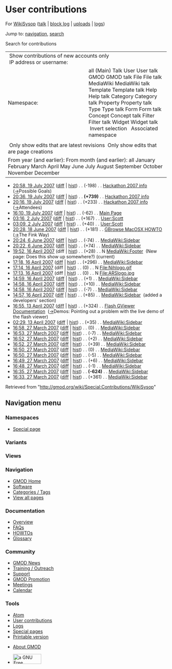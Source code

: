 <div id="mw-page-base" class="noprint">

</div>

<div id="mw-head-base" class="noprint">

</div>

<div id="content" class="mw-body" role="main">

<span id="top"></span>

<div id="mw-js-message" style="display:none;">

</div>



# <span dir="auto">User contributions</span>

<div id="bodyContent">

<div id="contentSub">

For <a
href="/mediawiki/index.php?title=User:WikiSysop&amp;action=edit&amp;redlink=1"
class="new" title="User:WikiSysop (page does not exist)">WikiSysop</a>
(<a
href="/mediawiki/index.php?title=User_talk:WikiSysop&amp;action=edit&amp;redlink=1"
class="new" title="User talk:WikiSysop (page does not exist)">talk</a>
\| [block
log](/mediawiki/index.php?title=Special:Log/block&page=User%3AWikiSysop "Special:Log/block")
\|
[uploads](/wiki/Special:ListFiles/WikiSysop "Special:ListFiles/WikiSysop")
\| [logs](/wiki/Special:Log/WikiSysop "Special:Log/WikiSysop"))

</div>

<div id="jump-to-nav" class="mw-jump">

Jump to: [navigation](#mw-navigation), [search](#p-search)

</div>

<div id="mw-content-text">

Search for contributions

<table class="mw-contributions-table">
<colgroup>
<col style="width: 50%" />
<col style="width: 50%" />
</colgroup>
<tbody>
<tr class="odd">
<td colspan="2"> Show contributions of new accounts only<br />
 IP address or username:</td>
</tr>
<tr class="even">
<td class="mw-label">Namespace:</td>
<td>all (Main) Talk User User talk GMOD GMOD talk File File talk
MediaWiki MediaWiki talk Template Template talk Help Help talk Category
Category talk Property Property talk Type Type talk Form Form talk
Concept Concept talk Filter Filter talk Widget Widget talk  
 Invert selection 
 Associated namespace </td>
</tr>
<tr class="odd">
<td colspan="2"></td>
</tr>
<tr class="even">
<td colspan="2"> Only show edits that are latest revisions
 Only show edits that are page creations</td>
</tr>
<tr class="odd">
<td colspan="2">From year (and earlier): From month (and earlier): all
January February March April May June July August September October
November December</td>
</tr>
</tbody>
</table>

- <a href="/mediawiki/index.php?title=Hackathon_2007_info&amp;oldid=2824"
  class="mw-changeslist-date" title="Hackathon 2007 info">20:58, 19 July
  2007</a>
  ([diff](/mediawiki/index.php?title=Hackathon_2007_info&diff=prev&oldid=2824 "Hackathon 2007 info")
  \|
  [hist](/mediawiki/index.php?title=Hackathon_2007_info&action=history "Hackathon 2007 info"))
  <span class="mw-changeslist-separator">. .</span>
  <span class="mw-plusminus-neg" dir="ltr"
  title="3,925 bytes after change">(-198)</span>‎
  <span class="mw-changeslist-separator">. .</span>
  <a href="/wiki/Hackathon_2007_info" class="mw-contributions-title"
  title="Hackathon 2007 info">Hackathon 2007 info</a> ‎
  <span class="comment">([→](/wiki/Hackathon_2007_info#Possible_Goals "Hackathon 2007 info")‎<span dir="auto"><span class="autocomment">Possible
  Goals</span></span>)</span>
- <a href="/mediawiki/index.php?title=Hackathon_2007_info&amp;oldid=2821"
  class="mw-changeslist-date" title="Hackathon 2007 info">20:36, 19 July
  2007</a>
  ([diff](/mediawiki/index.php?title=Hackathon_2007_info&diff=prev&oldid=2821 "Hackathon 2007 info")
  \|
  [hist](/mediawiki/index.php?title=Hackathon_2007_info&action=history "Hackathon 2007 info"))
  <span class="mw-changeslist-separator">. .</span> **(+739)**‎
  <span class="mw-changeslist-separator">. .</span>
  <a href="/wiki/Hackathon_2007_info" class="mw-contributions-title"
  title="Hackathon 2007 info">Hackathon 2007 info</a> ‎
- <a href="/mediawiki/index.php?title=Hackathon_2007_info&amp;oldid=2820"
  class="mw-changeslist-date" title="Hackathon 2007 info">20:16, 19 July
  2007</a>
  ([diff](/mediawiki/index.php?title=Hackathon_2007_info&diff=prev&oldid=2820 "Hackathon 2007 info")
  \|
  [hist](/mediawiki/index.php?title=Hackathon_2007_info&action=history "Hackathon 2007 info"))
  <span class="mw-changeslist-separator">. .</span>
  <span class="mw-plusminus-pos" dir="ltr"
  title="3,384 bytes after change">(+233)</span>‎
  <span class="mw-changeslist-separator">. .</span>
  <a href="/wiki/Hackathon_2007_info" class="mw-contributions-title"
  title="Hackathon 2007 info">Hackathon 2007 info</a> ‎
  <span class="comment">([→](/wiki/Hackathon_2007_info#Attendees "Hackathon 2007 info")‎<span dir="auto"><span class="autocomment">Attendees</span></span>)</span>
- <a href="/mediawiki/index.php?title=Main_Page&amp;oldid=2819"
  class="mw-changeslist-date" title="Main Page">16:10, 19 July 2007</a>
  ([diff](/mediawiki/index.php?title=Main_Page&diff=prev&oldid=2819 "Main Page")
  \|
  [hist](/mediawiki/index.php?title=Main_Page&action=history "Main Page"))
  <span class="mw-changeslist-separator">. .</span>
  <span class="mw-plusminus-neg" dir="ltr"
  title="5,050 bytes after change">(-62)</span>‎
  <span class="mw-changeslist-separator">. .</span>
  <a href="/wiki/Main_Page" class="mw-contributions-title"
  title="Main Page">Main Page</a> ‎
- <a href="/mediawiki/index.php?title=User:Scott&amp;oldid=2759"
  class="mw-changeslist-date" title="User:Scott">03:16, 2 July 2007</a>
  ([diff](/mediawiki/index.php?title=User:Scott&diff=prev&oldid=2759 "User:Scott")
  \|
  [hist](/mediawiki/index.php?title=User:Scott&action=history "User:Scott"))
  <span class="mw-changeslist-separator">. .</span>
  <span class="mw-plusminus-pos" dir="ltr"
  title="1,177 bytes after change">(+167)</span>‎
  <span class="mw-changeslist-separator">. .</span>
  <a href="/wiki/User:Scott" class="mw-contributions-title"
  title="User:Scott">User:Scott</a> ‎
- <a href="/mediawiki/index.php?title=User:Scott&amp;oldid=2758"
  class="mw-changeslist-date" title="User:Scott">03:09, 2 July 2007</a>
  ([diff](/mediawiki/index.php?title=User:Scott&diff=prev&oldid=2758 "User:Scott")
  \|
  [hist](/mediawiki/index.php?title=User:Scott&action=history "User:Scott"))
  <span class="mw-changeslist-separator">. .</span>
  <span class="mw-plusminus-pos" dir="ltr"
  title="1,010 bytes after change">(+40)</span>‎
  <span class="mw-changeslist-separator">. .</span>
  <a href="/wiki/User:Scott" class="mw-contributions-title"
  title="User:Scott">User:Scott</a> ‎
- <a href="/mediawiki/index.php?title=GBrowse_MacOSX_HOWTO&amp;oldid=2696"
  class="mw-changeslist-date" title="GBrowse MacOSX HOWTO">20:28, 18 June
  2007</a>
  ([diff](/mediawiki/index.php?title=GBrowse_MacOSX_HOWTO&diff=prev&oldid=2696 "GBrowse MacOSX HOWTO")
  \|
  [hist](/mediawiki/index.php?title=GBrowse_MacOSX_HOWTO&action=history "GBrowse MacOSX HOWTO"))
  <span class="mw-changeslist-separator">. .</span>
  <span class="mw-plusminus-pos" dir="ltr"
  title="7,386 bytes after change">(+181)</span>‎
  <span class="mw-changeslist-separator">. .</span>
  <a href="/wiki/GBrowse_MacOSX_HOWTO" class="mw-contributions-title"
  title="GBrowse MacOSX HOWTO">GBrowse MacOSX HOWTO</a> ‎
  <span class="comment">([→](/wiki/GBrowse_MacOSX_HOWTO#The_Fink_Way "GBrowse MacOSX HOWTO")‎<span dir="auto"><span class="autocomment">The
  Fink Way</span></span>)</span>
- <a href="/mediawiki/index.php?title=MediaWiki:Sidebar&amp;oldid=2666"
  class="mw-changeslist-date" title="MediaWiki:Sidebar">20:24, 6 June
  2007</a>
  ([diff](/mediawiki/index.php?title=MediaWiki:Sidebar&diff=prev&oldid=2666 "MediaWiki:Sidebar")
  \|
  [hist](/mediawiki/index.php?title=MediaWiki:Sidebar&action=history "MediaWiki:Sidebar"))
  <span class="mw-changeslist-separator">. .</span>
  <span class="mw-plusminus-neg" dir="ltr"
  title="823 bytes after change">(-74)</span>‎
  <span class="mw-changeslist-separator">. .</span>
  <a href="/wiki/MediaWiki:Sidebar" class="mw-contributions-title"
  title="MediaWiki:Sidebar">MediaWiki:Sidebar</a> ‎
- <a href="/mediawiki/index.php?title=MediaWiki:Sidebar&amp;oldid=2665"
  class="mw-changeslist-date" title="MediaWiki:Sidebar">20:22, 6 June
  2007</a>
  ([diff](/mediawiki/index.php?title=MediaWiki:Sidebar&diff=prev&oldid=2665 "MediaWiki:Sidebar")
  \|
  [hist](/mediawiki/index.php?title=MediaWiki:Sidebar&action=history "MediaWiki:Sidebar"))
  <span class="mw-changeslist-separator">. .</span>
  <span class="mw-plusminus-pos" dir="ltr"
  title="897 bytes after change">(+74)</span>‎
  <span class="mw-changeslist-separator">. .</span>
  <a href="/wiki/MediaWiki:Sidebar" class="mw-contributions-title"
  title="MediaWiki:Sidebar">MediaWiki:Sidebar</a> ‎
- <a href="/mediawiki/index.php?title=MediaWiki:Footer&amp;oldid=2403"
  class="mw-changeslist-date" title="MediaWiki:Footer">19:52, 16 April
  2007</a> (diff \|
  [hist](/mediawiki/index.php?title=MediaWiki:Footer&action=history "MediaWiki:Footer"))
  <span class="mw-changeslist-separator">. .</span>
  <span class="mw-plusminus-pos" dir="ltr"
  title="28 bytes after change">(+28)</span>‎
  <span class="mw-changeslist-separator">. .</span> N
  <a href="/wiki/MediaWiki:Footer" class="mw-contributions-title"
  title="MediaWiki:Footer">MediaWiki:Footer</a> ‎
  <span class="comment">(New page: Does this show up somewhere?)</span>
  <span class="mw-uctop">(current)</span>
- <a href="/mediawiki/index.php?title=MediaWiki:Sidebar&amp;oldid=2402"
  class="mw-changeslist-date" title="MediaWiki:Sidebar">17:18, 16 April
  2007</a>
  ([diff](/mediawiki/index.php?title=MediaWiki:Sidebar&diff=prev&oldid=2402 "MediaWiki:Sidebar")
  \|
  [hist](/mediawiki/index.php?title=MediaWiki:Sidebar&action=history "MediaWiki:Sidebar"))
  <span class="mw-changeslist-separator">. .</span>
  <span class="mw-plusminus-pos" dir="ltr"
  title="823 bytes after change">(+296)</span>‎
  <span class="mw-changeslist-separator">. .</span>
  <a href="/wiki/MediaWiki:Sidebar" class="mw-contributions-title"
  title="MediaWiki:Sidebar">MediaWiki:Sidebar</a> ‎
- <a href="/mediawiki/index.php?title=File:Nihlogo.gif&amp;oldid=2401"
  class="mw-changeslist-date" title="File:Nihlogo.gif">17:14, 16 April
  2007</a> (diff \|
  [hist](/mediawiki/index.php?title=File:Nihlogo.gif&action=history "File:Nihlogo.gif"))
  <span class="mw-changeslist-separator">. .</span>
  <span class="mw-plusminus-null" dir="ltr"
  title="0 bytes after change">(0)</span>‎
  <span class="mw-changeslist-separator">. .</span> N
  <a href="/wiki/File:Nihlogo.gif" class="mw-contributions-title"
  title="File:Nihlogo.gif">File:Nihlogo.gif</a> ‎
- <a href="/mediawiki/index.php?title=File:ARSlogo.jpg&amp;oldid=2400"
  class="mw-changeslist-date" title="File:ARSlogo.jpg">17:13, 16 April
  2007</a> (diff \|
  [hist](/mediawiki/index.php?title=File:ARSlogo.jpg&action=history "File:ARSlogo.jpg"))
  <span class="mw-changeslist-separator">. .</span>
  <span class="mw-plusminus-null" dir="ltr"
  title="0 bytes after change">(0)</span>‎
  <span class="mw-changeslist-separator">. .</span> N
  <a href="/wiki/File:ARSlogo.jpg" class="mw-contributions-title"
  title="File:ARSlogo.jpg">File:ARSlogo.jpg</a> ‎
- <a href="/mediawiki/index.php?title=MediaWiki:Sidebar&amp;oldid=2399"
  class="mw-changeslist-date" title="MediaWiki:Sidebar">14:59, 16 April
  2007</a>
  ([diff](/mediawiki/index.php?title=MediaWiki:Sidebar&diff=prev&oldid=2399 "MediaWiki:Sidebar")
  \|
  [hist](/mediawiki/index.php?title=MediaWiki:Sidebar&action=history "MediaWiki:Sidebar"))
  <span class="mw-changeslist-separator">. .</span>
  <span class="mw-plusminus-pos" dir="ltr"
  title="527 bytes after change">(+1)</span>‎
  <span class="mw-changeslist-separator">. .</span>
  <a href="/wiki/MediaWiki:Sidebar" class="mw-contributions-title"
  title="MediaWiki:Sidebar">MediaWiki:Sidebar</a> ‎
- <a href="/mediawiki/index.php?title=MediaWiki:Sidebar&amp;oldid=2398"
  class="mw-changeslist-date" title="MediaWiki:Sidebar">14:58, 16 April
  2007</a>
  ([diff](/mediawiki/index.php?title=MediaWiki:Sidebar&diff=prev&oldid=2398 "MediaWiki:Sidebar")
  \|
  [hist](/mediawiki/index.php?title=MediaWiki:Sidebar&action=history "MediaWiki:Sidebar"))
  <span class="mw-changeslist-separator">. .</span>
  <span class="mw-plusminus-pos" dir="ltr"
  title="526 bytes after change">(+10)</span>‎
  <span class="mw-changeslist-separator">. .</span>
  <a href="/wiki/MediaWiki:Sidebar" class="mw-contributions-title"
  title="MediaWiki:Sidebar">MediaWiki:Sidebar</a> ‎
- <a href="/mediawiki/index.php?title=MediaWiki:Sidebar&amp;oldid=2397"
  class="mw-changeslist-date" title="MediaWiki:Sidebar">14:58, 16 April
  2007</a>
  ([diff](/mediawiki/index.php?title=MediaWiki:Sidebar&diff=prev&oldid=2397 "MediaWiki:Sidebar")
  \|
  [hist](/mediawiki/index.php?title=MediaWiki:Sidebar&action=history "MediaWiki:Sidebar"))
  <span class="mw-changeslist-separator">. .</span>
  <span class="mw-plusminus-neg" dir="ltr"
  title="516 bytes after change">(-7)</span>‎
  <span class="mw-changeslist-separator">. .</span>
  <a href="/wiki/MediaWiki:Sidebar" class="mw-contributions-title"
  title="MediaWiki:Sidebar">MediaWiki:Sidebar</a> ‎
- <a href="/mediawiki/index.php?title=MediaWiki:Sidebar&amp;oldid=2396"
  class="mw-changeslist-date" title="MediaWiki:Sidebar">14:57, 16 April
  2007</a>
  ([diff](/mediawiki/index.php?title=MediaWiki:Sidebar&diff=prev&oldid=2396 "MediaWiki:Sidebar")
  \|
  [hist](/mediawiki/index.php?title=MediaWiki:Sidebar&action=history "MediaWiki:Sidebar"))
  <span class="mw-changeslist-separator">. .</span>
  <span class="mw-plusminus-pos" dir="ltr"
  title="523 bytes after change">(+85)</span>‎
  <span class="mw-changeslist-separator">. .</span>
  <a href="/wiki/MediaWiki:Sidebar" class="mw-contributions-title"
  title="MediaWiki:Sidebar">MediaWiki:Sidebar</a> ‎
  <span class="comment">(added a developers' section)</span>
- <a
  href="/mediawiki/index.php?title=Flash_GViewer_Documentation&amp;oldid=2350"
  class="mw-changeslist-date" title="Flash GViewer Documentation">16:55,
  13 April 2007</a>
  ([diff](/mediawiki/index.php?title=Flash_GViewer_Documentation&diff=prev&oldid=2350 "Flash GViewer Documentation")
  \|
  [hist](/mediawiki/index.php?title=Flash_GViewer_Documentation&action=history "Flash GViewer Documentation"))
  <span class="mw-changeslist-separator">. .</span>
  <span class="mw-plusminus-pos" dir="ltr"
  title="30,985 bytes after change">(+324)</span>‎
  <span class="mw-changeslist-separator">. .</span>
  <a href="/wiki/Flash_GViewer_Documentation"
  class="mw-contributions-title" title="Flash GViewer Documentation">Flash
  GViewer Documentation</a> ‎
  <span class="comment">([→](/wiki/Flash_GViewer_Documentation#Demos "Flash GViewer Documentation")‎<span dir="auto"><span class="autocomment">Demos:
  </span> Pointing out a problem with the live demo of the flash
  viewer</span>)</span>
- <a href="/mediawiki/index.php?title=MediaWiki:Sidebar&amp;oldid=2337"
  class="mw-changeslist-date" title="MediaWiki:Sidebar">02:29, 13 April
  2007</a>
  ([diff](/mediawiki/index.php?title=MediaWiki:Sidebar&diff=prev&oldid=2337 "MediaWiki:Sidebar")
  \|
  [hist](/mediawiki/index.php?title=MediaWiki:Sidebar&action=history "MediaWiki:Sidebar"))
  <span class="mw-changeslist-separator">. .</span>
  <span class="mw-plusminus-pos" dir="ltr"
  title="438 bytes after change">(+35)</span>‎
  <span class="mw-changeslist-separator">. .</span>
  <a href="/wiki/MediaWiki:Sidebar" class="mw-contributions-title"
  title="MediaWiki:Sidebar">MediaWiki:Sidebar</a> ‎
- <a href="/mediawiki/index.php?title=MediaWiki:Sidebar&amp;oldid=1897"
  class="mw-changeslist-date" title="MediaWiki:Sidebar">16:58, 27 March
  2007</a>
  ([diff](/mediawiki/index.php?title=MediaWiki:Sidebar&diff=prev&oldid=1897 "MediaWiki:Sidebar")
  \|
  [hist](/mediawiki/index.php?title=MediaWiki:Sidebar&action=history "MediaWiki:Sidebar"))
  <span class="mw-changeslist-separator">. .</span>
  <span class="mw-plusminus-null" dir="ltr"
  title="393 bytes after change">(0)</span>‎
  <span class="mw-changeslist-separator">. .</span>
  <a href="/wiki/MediaWiki:Sidebar" class="mw-contributions-title"
  title="MediaWiki:Sidebar">MediaWiki:Sidebar</a> ‎
- <a href="/mediawiki/index.php?title=MediaWiki:Sidebar&amp;oldid=1893"
  class="mw-changeslist-date" title="MediaWiki:Sidebar">16:53, 27 March
  2007</a>
  ([diff](/mediawiki/index.php?title=MediaWiki:Sidebar&diff=prev&oldid=1893 "MediaWiki:Sidebar")
  \|
  [hist](/mediawiki/index.php?title=MediaWiki:Sidebar&action=history "MediaWiki:Sidebar"))
  <span class="mw-changeslist-separator">. .</span>
  <span class="mw-plusminus-neg" dir="ltr"
  title="393 bytes after change">(-7)</span>‎
  <span class="mw-changeslist-separator">. .</span>
  <a href="/wiki/MediaWiki:Sidebar" class="mw-contributions-title"
  title="MediaWiki:Sidebar">MediaWiki:Sidebar</a> ‎
- <a href="/mediawiki/index.php?title=MediaWiki:Sidebar&amp;oldid=1892"
  class="mw-changeslist-date" title="MediaWiki:Sidebar">16:52, 27 March
  2007</a>
  ([diff](/mediawiki/index.php?title=MediaWiki:Sidebar&diff=prev&oldid=1892 "MediaWiki:Sidebar")
  \|
  [hist](/mediawiki/index.php?title=MediaWiki:Sidebar&action=history "MediaWiki:Sidebar"))
  <span class="mw-changeslist-separator">. .</span>
  <span class="mw-plusminus-pos" dir="ltr"
  title="400 bytes after change">(+2)</span>‎
  <span class="mw-changeslist-separator">. .</span>
  <a href="/wiki/MediaWiki:Sidebar" class="mw-contributions-title"
  title="MediaWiki:Sidebar">MediaWiki:Sidebar</a> ‎
- <a href="/mediawiki/index.php?title=MediaWiki:Sidebar&amp;oldid=1891"
  class="mw-changeslist-date" title="MediaWiki:Sidebar">16:52, 27 March
  2007</a>
  ([diff](/mediawiki/index.php?title=MediaWiki:Sidebar&diff=prev&oldid=1891 "MediaWiki:Sidebar")
  \|
  [hist](/mediawiki/index.php?title=MediaWiki:Sidebar&action=history "MediaWiki:Sidebar"))
  <span class="mw-changeslist-separator">. .</span>
  <span class="mw-plusminus-pos" dir="ltr"
  title="398 bytes after change">(+39)</span>‎
  <span class="mw-changeslist-separator">. .</span>
  <a href="/wiki/MediaWiki:Sidebar" class="mw-contributions-title"
  title="MediaWiki:Sidebar">MediaWiki:Sidebar</a> ‎
- <a href="/mediawiki/index.php?title=MediaWiki:Sidebar&amp;oldid=1890"
  class="mw-changeslist-date" title="MediaWiki:Sidebar">16:50, 27 March
  2007</a>
  ([diff](/mediawiki/index.php?title=MediaWiki:Sidebar&diff=prev&oldid=1890 "MediaWiki:Sidebar")
  \|
  [hist](/mediawiki/index.php?title=MediaWiki:Sidebar&action=history "MediaWiki:Sidebar"))
  <span class="mw-changeslist-separator">. .</span>
  <span class="mw-plusminus-null" dir="ltr"
  title="359 bytes after change">(0)</span>‎
  <span class="mw-changeslist-separator">. .</span>
  <a href="/wiki/MediaWiki:Sidebar" class="mw-contributions-title"
  title="MediaWiki:Sidebar">MediaWiki:Sidebar</a> ‎
- <a href="/mediawiki/index.php?title=MediaWiki:Sidebar&amp;oldid=1889"
  class="mw-changeslist-date" title="MediaWiki:Sidebar">16:50, 27 March
  2007</a>
  ([diff](/mediawiki/index.php?title=MediaWiki:Sidebar&diff=prev&oldid=1889 "MediaWiki:Sidebar")
  \|
  [hist](/mediawiki/index.php?title=MediaWiki:Sidebar&action=history "MediaWiki:Sidebar"))
  <span class="mw-changeslist-separator">. .</span>
  <span class="mw-plusminus-neg" dir="ltr"
  title="359 bytes after change">(-5)</span>‎
  <span class="mw-changeslist-separator">. .</span>
  <a href="/wiki/MediaWiki:Sidebar" class="mw-contributions-title"
  title="MediaWiki:Sidebar">MediaWiki:Sidebar</a> ‎
- <a href="/mediawiki/index.php?title=MediaWiki:Sidebar&amp;oldid=1888"
  class="mw-changeslist-date" title="MediaWiki:Sidebar">16:49, 27 March
  2007</a>
  ([diff](/mediawiki/index.php?title=MediaWiki:Sidebar&diff=prev&oldid=1888 "MediaWiki:Sidebar")
  \|
  [hist](/mediawiki/index.php?title=MediaWiki:Sidebar&action=history "MediaWiki:Sidebar"))
  <span class="mw-changeslist-separator">. .</span>
  <span class="mw-plusminus-pos" dir="ltr"
  title="364 bytes after change">(+6)</span>‎
  <span class="mw-changeslist-separator">. .</span>
  <a href="/wiki/MediaWiki:Sidebar" class="mw-contributions-title"
  title="MediaWiki:Sidebar">MediaWiki:Sidebar</a> ‎
- <a href="/mediawiki/index.php?title=MediaWiki:Sidebar&amp;oldid=1886"
  class="mw-changeslist-date" title="MediaWiki:Sidebar">16:48, 27 March
  2007</a>
  ([diff](/mediawiki/index.php?title=MediaWiki:Sidebar&diff=prev&oldid=1886 "MediaWiki:Sidebar")
  \|
  [hist](/mediawiki/index.php?title=MediaWiki:Sidebar&action=history "MediaWiki:Sidebar"))
  <span class="mw-changeslist-separator">. .</span>
  <span class="mw-plusminus-neg" dir="ltr"
  title="358 bytes after change">(-1)</span>‎
  <span class="mw-changeslist-separator">. .</span>
  <a href="/wiki/MediaWiki:Sidebar" class="mw-contributions-title"
  title="MediaWiki:Sidebar">MediaWiki:Sidebar</a> ‎
- <a href="/mediawiki/index.php?title=MediaWiki:Sidebar&amp;oldid=1884"
  class="mw-changeslist-date" title="MediaWiki:Sidebar">16:35, 27 March
  2007</a>
  ([diff](/mediawiki/index.php?title=MediaWiki:Sidebar&diff=prev&oldid=1884 "MediaWiki:Sidebar")
  \|
  [hist](/mediawiki/index.php?title=MediaWiki:Sidebar&action=history "MediaWiki:Sidebar"))
  <span class="mw-changeslist-separator">. .</span> **(-624)**‎
  <span class="mw-changeslist-separator">. .</span>
  <a href="/wiki/MediaWiki:Sidebar" class="mw-contributions-title"
  title="MediaWiki:Sidebar">MediaWiki:Sidebar</a> ‎
- <a href="/mediawiki/index.php?title=MediaWiki:Sidebar&amp;oldid=1883"
  class="mw-changeslist-date" title="MediaWiki:Sidebar">16:33, 27 March
  2007</a>
  ([diff](/mediawiki/index.php?title=MediaWiki:Sidebar&diff=prev&oldid=1883 "MediaWiki:Sidebar")
  \|
  [hist](/mediawiki/index.php?title=MediaWiki:Sidebar&action=history "MediaWiki:Sidebar"))
  <span class="mw-changeslist-separator">. .</span>
  <span class="mw-plusminus-pos" dir="ltr"
  title="983 bytes after change">(+361)</span>‎
  <span class="mw-changeslist-separator">. .</span>
  <a href="/wiki/MediaWiki:Sidebar" class="mw-contributions-title"
  title="MediaWiki:Sidebar">MediaWiki:Sidebar</a> ‎

</div>

<div class="printfooter">

Retrieved from "<http://gmod.org/wiki/Special:Contributions/WikiSysop>"

</div>

<div id="catlinks" class="catlinks catlinks-allhidden">

</div>

<div class="visualClear">

</div>

</div>

</div>

<div id="mw-navigation">

## Navigation menu

<div id="mw-head">



<div id="left-navigation">

<div id="p-namespaces" class="vectorTabs" role="navigation"
aria-labelledby="p-namespaces-label">

### Namespaces

- <span id="ca-nstab-special">[Special
  page](/wiki/Special:Contributions/WikiSysop "This is a special page, you cannot edit the page itself")</span>

</div>

<div id="p-variants" class="vectorMenu emptyPortlet" role="navigation"
aria-labelledby="p-variants-label">

### 

### Variants[](#)

<div class="menu">

</div>

</div>

</div>

<div id="right-navigation">

<div id="p-views" class="vectorTabs emptyPortlet" role="navigation"
aria-labelledby="p-views-label">

### Views

</div>



</div>



</div>

</div>

</div>

<div id="mw-panel">

<div id="p-logo" role="banner">

<a href="/wiki/Main_Page"
style="background-image: url(http://gmod.org/images/GMOD-cogs.png);"
title="Visit the main page"></a>

</div>

<div id="p-Navigation" class="portal" role="navigation"
aria-labelledby="p-Navigation-label">

### Navigation

<div class="body">

- <span id="n-GMOD-Home">[GMOD Home](/wiki/Main_Page)</span>
- <span id="n-Software">[Software](/wiki/GMOD_Components)</span>
- <span id="n-Categories-.2F-Tags">[Categories /
  Tags](/wiki/Categories)</span>
- <span id="n-View-all-pages">[View all
  pages](/wiki/Special:AllPages)</span>

</div>

</div>

<div id="p-Documentation" class="portal" role="navigation"
aria-labelledby="p-Documentation-label">

### Documentation

<div class="body">

- <span id="n-Overview">[Overview](/wiki/Overview)</span>
- <span id="n-FAQs">[FAQs](/wiki/Category:FAQ)</span>
- <span id="n-HOWTOs">[HOWTOs](/wiki/Category:HOWTO)</span>
- <span id="n-Glossary">[Glossary](/wiki/Glossary)</span>

</div>

</div>

<div id="p-Community" class="portal" role="navigation"
aria-labelledby="p-Community-label">

### Community

<div class="body">

- <span id="n-GMOD-News">[GMOD News](/wiki/GMOD_News)</span>
- <span id="n-Training-.2F-Outreach">[Training /
  Outreach](/wiki/Training_and_Outreach)</span>
- <span id="n-Support">[Support](/wiki/Support)</span>
- <span id="n-GMOD-Promotion">[GMOD
  Promotion](/wiki/GMOD_Promotion)</span>
- <span id="n-Meetings">[Meetings](/wiki/Meetings)</span>
- <span id="n-Calendar">[Calendar](/wiki/Calendar)</span>

</div>

</div>

<div id="p-tb" class="portal" role="navigation"
aria-labelledby="p-tb-label">

### Tools

<div class="body">

- <span id="feedlinks"><a
  href="http://gmod.org/mediawiki/index.php?title=Special:Contributions/WikiSysop&amp;feed=atom"
  id="feed-atom" class="feedlink" rel="alternate"
  type="application/atom+xml" title="Atom feed for this page">Atom</a></span>
- <span id="t-contributions">[User
  contributions](/wiki/Special:Contributions/WikiSysop "A list of contributions of this user")</span>
- <span id="t-log">[Logs](/wiki/Special:Log/WikiSysop)</span>
- <span id="t-specialpages"><a href="/wiki/Special:SpecialPages" accesskey="q"
  title="A list of all special pages [q]">Special pages</a></span>
- <span id="t-print"><a
  href="/mediawiki/index.php?title=Special:Contributions/WikiSysop&amp;printable=yes"
  rel="alternate" accesskey="p"
  title="Printable version of this page [p]">Printable version</a></span>

</div>

</div>

</div>

</div>

<div id="footer" role="contentinfo">

- <span id="footer-places-about">[About
  GMOD](/wiki/GMOD:About "GMOD:About")</span>

<!-- -->

- <span id="footer-copyrightico">[<img src="http://www.gnu.org/graphics/gfdl-logo-small.png" width="88"
  height="31" alt="a GNU Free Documentation License" />](http://www.gnu.org/licenses/fdl-1.3.html)</span>


<div style="clear:both">

</div>

</div>
